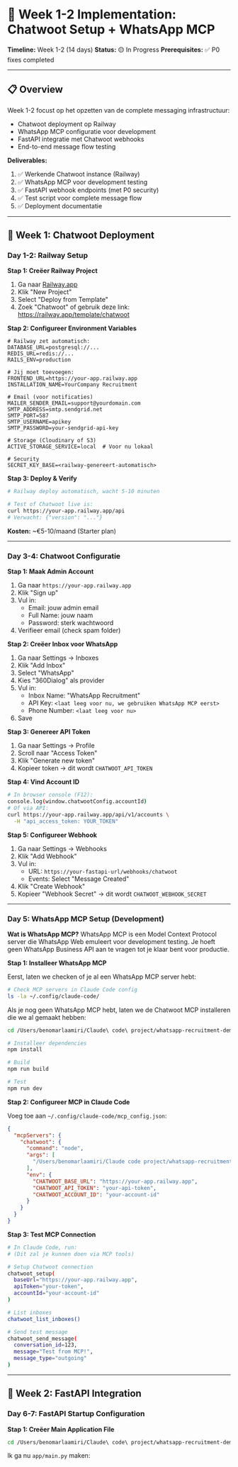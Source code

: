 # 🚀 Week 1-2 Implementation: Chatwoot Setup + WhatsApp MCP

**Timeline:** Week 1-2 (14 days)
**Status:** 🟡 In Progress
**Prerequisites:** ✅ P0 fixes completed

---

## 📋 Overview

Week 1-2 focust op het opzetten van de complete messaging infrastructuur:
- Chatwoot deployment op Railway
- WhatsApp MCP configuratie voor development
- FastAPI integratie met Chatwoot webhooks
- End-to-end message flow testing

**Deliverables:**
1. ✅ Werkende Chatwoot instance (Railway)
2. ✅ WhatsApp MCP voor development testing
3. ✅ FastAPI webhook endpoints (met P0 security)
4. ✅ Test script voor complete message flow
5. ✅ Deployment documentatie

---

## 🎯 Week 1: Chatwoot Deployment

### Day 1-2: Railway Setup

**Stap 1: Creëer Railway Project**
1. Ga naar [Railway.app](https://railway.app)
2. Klik "New Project"
3. Select "Deploy from Template"
4. Zoek "Chatwoot" of gebruik deze link: https://railway.app/template/chatwoot

**Stap 2: Configureer Environment Variables**
```env
# Railway zet automatisch:
DATABASE_URL=postgresql://...
REDIS_URL=redis://...
RAILS_ENV=production

# Jij moet toevoegen:
FRONTEND_URL=https://your-app.railway.app
INSTALLATION_NAME=YourCompany Recruitment

# Email (voor notificaties)
MAILER_SENDER_EMAIL=support@yourdomain.com
SMTP_ADDRESS=smtp.sendgrid.net
SMTP_PORT=587
SMTP_USERNAME=apikey
SMTP_PASSWORD=your-sendgrid-api-key

# Storage (Cloudinary of S3)
ACTIVE_STORAGE_SERVICE=local  # Voor nu lokaal

# Security
SECRET_KEY_BASE=<railway-genereert-automatisch>
```

**Stap 3: Deploy & Verify**
```bash
# Railway deploy automatisch, wacht 5-10 minuten

# Test of Chatwoot live is:
curl https://your-app.railway.app/api
# Verwacht: {"version": "..."}
```

**Kosten:** ~€5-10/maand (Starter plan)

---

### Day 3-4: Chatwoot Configuratie

**Stap 1: Maak Admin Account**
1. Ga naar `https://your-app.railway.app`
2. Klik "Sign up"
3. Vul in:
   - Email: jouw admin email
   - Full Name: jouw naam
   - Password: sterk wachtwoord
4. Verifieer email (check spam folder)

**Stap 2: Creëer Inbox voor WhatsApp**
1. Ga naar Settings → Inboxes
2. Klik "Add Inbox"
3. Select "WhatsApp"
4. Kies "360Dialog" als provider
5. Vul in:
   - Inbox Name: "WhatsApp Recruitment"
   - API Key: `<laat leeg voor nu, we gebruiken WhatsApp MCP eerst>`
   - Phone Number: `<laat leeg voor nu>`
6. Save

**Stap 3: Genereer API Token**
1. Ga naar Settings → Profile
2. Scroll naar "Access Token"
3. Klik "Generate new token"
4. Kopieer token → dit wordt `CHATWOOT_API_TOKEN`

**Stap 4: Vind Account ID**
```bash
# In browser console (F12):
console.log(window.chatwootConfig.accountId)
# Of via API:
curl https://your-app.railway.app/api/v1/accounts \
  -H "api_access_token: YOUR_TOKEN"
```

**Stap 5: Configureer Webhook**
1. Ga naar Settings → Webhooks
2. Klik "Add Webhook"
3. Vul in:
   - URL: `https://your-fastapi-url/webhooks/chatwoot`
   - Events: Select "Message Created"
4. Klik "Create Webhook"
5. Kopieer "Webhook Secret" → dit wordt `CHATWOOT_WEBHOOK_SECRET`

---

### Day 5: WhatsApp MCP Setup (Development)

**Wat is WhatsApp MCP?**
WhatsApp MCP is een Model Context Protocol server die WhatsApp Web emuleert voor development testing. Je hoeft geen WhatsApp Business API aan te vragen tot je klaar bent voor productie.

**Stap 1: Installeer WhatsApp MCP**

Eerst, laten we checken of je al een WhatsApp MCP server hebt:

```bash
# Check MCP servers in Claude Code config
ls -la ~/.config/claude-code/
```

Als je nog geen WhatsApp MCP hebt, laten we de Chatwoot MCP installeren die we al gemaakt hebben:

```bash
cd /Users/benomarlaamiri/Claude\ code\ project/whatsapp-recruitment-demo/chatwoot_mcp

# Installeer dependencies
npm install

# Build
npm run build

# Test
npm run dev
```

**Stap 2: Configureer MCP in Claude Code**

Voeg toe aan `~/.config/claude-code/mcp_config.json`:
```json
{
  "mcpServers": {
    "chatwoot": {
      "command": "node",
      "args": [
        "/Users/benomarlaamiri/Claude code project/whatsapp-recruitment-demo/chatwoot_mcp/build/index.js"
      ],
      "env": {
        "CHATWOOT_BASE_URL": "https://your-app.railway.app",
        "CHATWOOT_API_TOKEN": "your-api-token",
        "CHATWOOT_ACCOUNT_ID": "your-account-id"
      }
    }
  }
}
```

**Stap 3: Test MCP Connection**
```bash
# In Claude Code, run:
# (Dit zal je kunnen doen via MCP tools)

# Setup Chatwoot connection
chatwoot_setup(
  baseUrl="https://your-app.railway.app",
  apiToken="your-token",
  accountId="your-account-id"
)

# List inboxes
chatwoot_list_inboxes()

# Send test message
chatwoot_send_message(
  conversation_id=123,
  message="Test from MCP!",
  message_type="outgoing"
)
```

---

## 🎯 Week 2: FastAPI Integration

### Day 6-7: FastAPI Startup Configuration

**Stap 1: Creëer Main Application File**

```bash
cd /Users/benomarlaamiri/Claude\ code\ project/whatsapp-recruitment-demo
```

Ik ga nu `app/main.py` maken:

